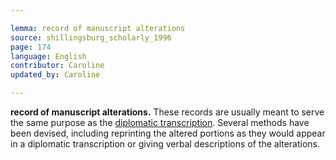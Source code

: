 ```yaml
---

lemma: record of manuscript alterations
source: shillingsburg_scholarly_1996
page: 174
language: English
contributor: Caroline
updated_by: Caroline

---
```


**record of manuscript alterations.** These records are usually meant to serve the same purpose as the [diplomatic transcription](transcriptionDiplomatic.html). Several methods have been devised, including reprinting the altered portions as they would appear in a diplomatic transcription or giving verbal descriptions of the alterations.
